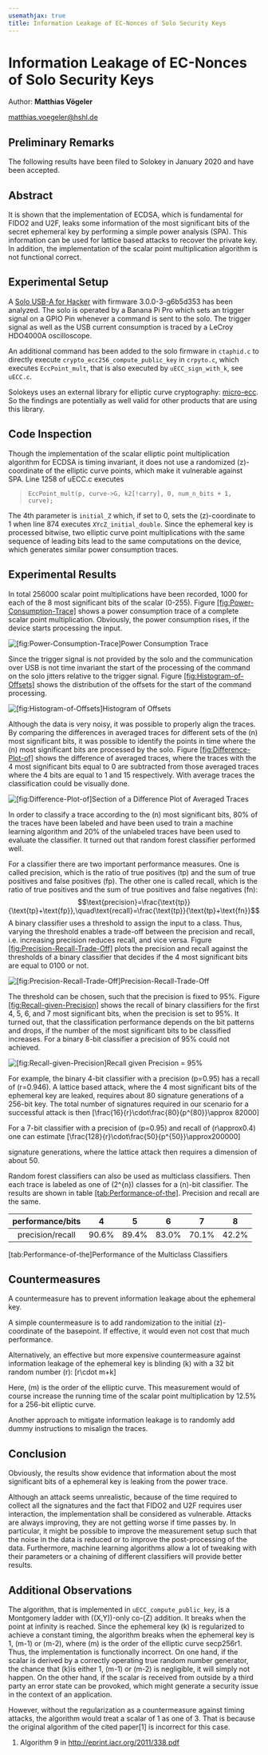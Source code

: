 ```yaml
---
usemathjax: true
title: Information Leakage of EC-Nonces of Solo Security Keys
---
```


# Information Leakage of EC-Nonces of Solo Security Keys

Author: **Matthias Vögeler**

matthias.voegeler@hshl.de

## Preliminary Remarks
The following results have been filed to Solokey in January 2020 and have been accepted.

## Abstract
It is shown that the implementation of ECDSA, which is fundamental for FIDO2 and U2F, leaks some information of the most significant bits of the secret ephemeral key by performing a simple power analysis (SPA). This information can be used for lattice based attacks to recover the private key. In addition, the implementation of the scalar point multiplication algorithm is not functional correct.

## Experimental Setup

A [Solo USB-A for Hacker](https://solokeys.com/products/solo-hacker) with firmware 3.0.0-3-g6b5d353 has been analyzed. The solo is operated by a Banana Pi Pro which sets an trigger signal on a GPIO Pin whenever a command is sent to the solo. The trigger signal as well as the USB current consumption is traced by a LeCroy HDO4000A oscilloscope.

An additional command has been added to the solo firmware in `ctaphid.c` to directly execute `crypto_ecc256_compute_public_key` in `crpyto.c`, which executes `EccPoint_mult`, that is also executed by `uECC_sign_with_k`, see `uECC.c`.

Solokeys uses an external library for elliptic curve cryptography: [micro-ecc](https://github.com/kmackay/micro-ecc). So the findings are potentially as well valid for other products that are using this library.

## Code Inspection

Though the implementation of the scalar elliptic point multiplication algorithm for ECDSA is timing invariant, it does not use a randomized \(z\)-coordinate of the elliptic curve points, which make it vulnerable against SPA. Line 1258 of uECC.c executes

> `EccPoint_mult(p, curve->G, k2[!carry], 0, num_n_bits + 1, curve);`

The 4th parameter is `initial_Z` which, if set to 0, sets the \(z\)-coordinate to 1 when line 874 executes `XYcZ_initial_double`. Since the ephemeral key is processed bitwise, two elliptic curve point multiplications with the same sequence of leading bits lead to the same computations on the device, which generates similar power consumption traces.

## Experimental Results

In total 256000 scalar point multiplications have been recorded, 1000 for each of the 8 most significant bits of the scalar (0-255). Figure [\[fig:Power-Consumption-Trace\]](#fig:Power-Consumption-Trace) shows a power consumption trace of a complete scalar point multiplication. Obviously, the power consumption rises, if the device starts processing the input.

![<span id="fig:Power-Consumption-Trace" label="fig:Power-Consumption-Trace">\[fig:Power-Consumption-Trace\]</span>Power Consumption Trace](figures/powertrace.png)

Since the trigger signal is not provided by the solo and the communication over USB is not time invariant the start of the processing of the command on the solo jitters relative to the trigger signal. Figure [\[fig:Histogram-of-Offsets\]](#fig:Histogram-of-Offsets) shows the distribution of the offsets for the start of the command processing.

![<span id="fig:Histogram-of-Offsets" label="fig:Histogram-of-Offsets">\[fig:Histogram-of-Offsets\]</span>Histogram of Offsets](figures/jitter_histogram.png)

Although the data is very noisy, it was possible to properly align the traces. By comparing the differences in averaged traces for different sets of the \(n\) most significant bits, it was possible to identify the points in time where the \(n\) most significant bits are processed by the solo. Figure [\[fig:Difference-Plot-of\]](#fig:Difference-Plot-of) shows the difference of averaged traces, where the traces with the 4 most significant bits equal to 0 are subtracted from those averaged traces where the 4 bits are equal to 1 and 15 respectively. With average traces the classification could be visually done.

![<span id="fig:Difference-Plot-of" label="fig:Difference-Plot-of">\[fig:Difference-Plot-of\]</span>Section of a Difference Plot of Averaged Traces](figures/average_difference_nibble.png)

In order to classify a trace according to the \(n\) most significant bits, 80% of the traces have been labeled and have been used to train a machine learning algorithm and 20% of the unlabeled traces have been used to evaluate the classifier. It turned out that random forest classifier performed well.

For a classifier there are two important performance measures. One is called precision, which is the ratio of true positives (tp) and the sum of true positives and false positives (fp). The other one is called recall, which is the ratio of true positives and the sum of true positives and false negatives (fn): $$\text{precision}=\frac{\text{tp}}{\text{tp}+\text{fp}},\quad\text{recall}=\frac{\text{tp}}{\text{tp}+\text{fn}}$$
A binary classifier uses a threshold to assign the input to a class. Thus, varying the threshold enables a trade-off between the precision and recall, i.e. increasing precision reduces recall, and vice versa. Figure [\[fig:Precision-Recall-Trade-Off\]](#fig:Precision-Recall-Trade-Off) plots the precision and recall against the thresholds of a binary classifier that decides if the 4 most significant bits are equal to 0100 or not.

![<span id="fig:Precision-Recall-Trade-Off" label="fig:Precision-Recall-Trade-Off">\[fig:Precision-Recall-Trade-Off\]</span>Precision-Recall-Trade-Off](figures/prescicion-recall-4Bit-04.png)

The threshold can be chosen, such that the precision is fixed to 95%. Figure [\[fig:Recall-given-Precision\]](#fig:Recall-given-Precision) shows the recall of binary classifiers for the first 4, 5, 6, and 7 most significant bits, when the precision is set to 95%. It turned out, that the classification performance depends on the bit patterns and drops, if the number of the most significant bits to be classified increases. For a binary 8-bit classifier a precision of 95% could not achieved.

![<span id="fig:Recall-given-Precision" label="fig:Recall-given-Precision">\[fig:Recall-given-Precision\]</span>Recall given Precision = 95%](figures/recall_given_precision.png)

For example, the binary 4-bit classifier with a precision \(p=0.95\) has a recall of \(r=0.946\). A lattice based attack, where the 4 most significant bits of the ephemeral key are leaked, requires about 80 signature generations of a 256-bit key. The total number of signatures required in our scenario for a successful attack is then \[\frac{16}{r}\cdot\frac{80}{p^{80}}\approx 82000\]

For a 7-bit classifier with a precision of \(p=0.95\) and recall of \(r\approx0.4\) one can estimate \[\frac{128}{r}\cdot\frac{50}{p^{50}}\approx200000\]

signature generations, where the lattice attack then requires a dimension of about 50.

Random forest classifiers can also be used as multiclass classifiers. Then each trace is labeled as one of \(2^{n}\) classes for a \(n\)-bit classifier. The results are shown in table [\[tab:Performance-of-the\]](#tab:Performance-of-the). Precision and recall are the same.

| performance/bits |   4   |   5   |   6   |   7   |   8   |
| :--------------: | :---: | :---: | :---: | :---: | :---: |
| precision/recall | 90.6% | 89.4% | 83.0% | 70.1% | 42.2% |

<span id="tab:Performance-of-the" label="tab:Performance-of-the">\[tab:Performance-of-the\]</span>Performance of the Multiclass Classifiers

## Countermeasures

A countermeasure has to prevent information leakage about the ephemeral key.

A simple countermeasure is to add randomization to the initial \(z\)-coordinate of the basepoint. If effective, it would even not cost that much performance.

Alternatively, an effective but more expensive countermeasure against information leakage of the ephemeral key is blinding \(k\) with a 32 bit random number \(r\): \[r\cdot m+k\]

Here, \(m\) is the order of the elliptic curve. This measurement would of course increase the running time of the scalar point multiplication by 12.5% for a 256-bit elliptic curve.

Another approach to mitigate information leakage is to randomly add dummy instructions to misalign the traces.

## Conclusion

Obviously, the results show evidence that information about the most significant bits of a ephemeral key is leaking from the power trace.

Although an attack seems unrealistic, because of the time required to collect all the signatures and the fact that FIDO2 and U2F requires user interaction, the implementation shall be considered as vulnerable. Attacks are always improving, they are not getting worse if time passes by. In particular, it might be possible to improve the measurement setup such that the noise in the data is reduced or to improve the post-processing of the data. Furthermore, machine learning algorithms allow a lot of tweaking with their parameters or a chaining of different classifiers will provide better results.

## Additional Observations

The algorithm, that is implemented in `uECC_compute_public_key`, is a Montgomery ladder with \((X,Y)\)-only co-\(Z\) addition. It breaks when the point at infinity is reached. Since the ephemeral key \(k\) is regularized to achieve a constant timing, the algorithm breaks when the ephemeral key is 1, \(m-1\) or \(m-2\), where \(m\) is the order of the elliptic curve secp256r1. Thus, the implementation is functionally incorrect. On one hand, if the scalar is derived by a correctly operating true random number generator, the chance that \(k\)is either 1, \(m-1\) or \(m-2\) is negligible, it will simply not happen. On the other hand, if the scalar is received from outside by a third party an error state can be provoked, which might generate a security issue in the context of an application.

However, without the regularization as a countermeasure against timing attacks, the algorithm would treat a scalar of 1 as one of 3. That is because the original algorithm of the cited paper\[1\] is incorrect for this case.

1.  Algorithm 9 in http://eprint.iacr.org/2011/338.pdf
